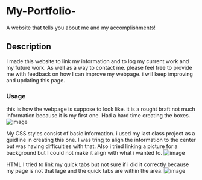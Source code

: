 # My-Portfolio-
A website that tells you about me and my accomplishments!

## Description
I made this website to link my information and to log my current work and my future work. As well as a way to contact me.
please feel free to provide me with feedback on how I can improve my webpage. i will keep improving and updating this page.

### Usage 
this is how the webpage is suppose to look like. it is a rought braft not much information because it is my first one. Had a hard time creating the boxes. 
![image](https://user-images.githubusercontent.com/120141978/211987924-98f0f7c7-facc-4dca-9714-9e066b9f4f2c.png)

My CSS styles consist of basic information. i used my last class project as a guidline in creating this one. I was tring to align the information to the center but was having difficulties with that. Also i tried linking a picture for a background but I could not make it align with what i wanted to. 
![image](https://user-images.githubusercontent.com/120141978/211988190-50f9c4fe-1af5-4a00-8012-036c07e2366f.png)


HTML I tried to link my quick tabs but not sure if i did it correctly because my page is not that lage and the quick tabs are within the area.
![image](https://user-images.githubusercontent.com/120141978/211988534-54125d7a-bfd0-4c8f-8b57-2b0864346fb7.png)



